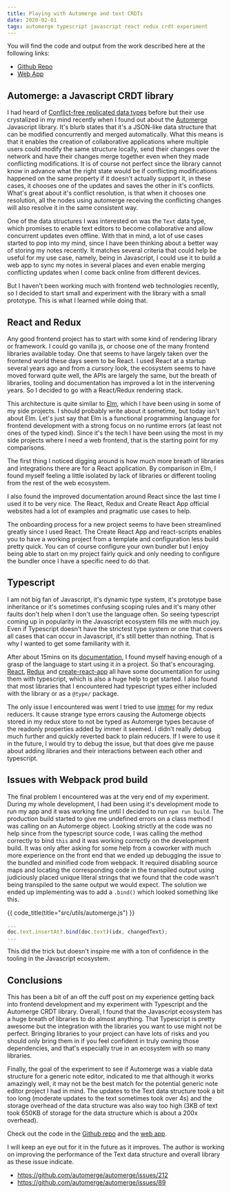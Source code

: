 ```yaml
---
title: Playing with Automerge and text CRDTs
date: 2020-02-01
tags: automerge typescript javascript react redux crdt experiment
---
```


You will find the code and output from the work described here at the following links:

- [Github Repo](https://github.com/jonfk/text-crdt-experiment-automerge-ts)
- [Web App](http://jonfk.github.io/text-crdt-experiment-automerge-ts)

## Automerge: a Javascript CRDT library

I had heard of [Conflict-free replicated data types](https://en.wikipedia.org/wiki/Conflict-free_replicated_data_type)
before but their use crystalized in my mind recently when I found out about the
[Automerge](https://github.com/automerge/automerge) Javascript library. It's blurb states that it's a JSON-like data
structure that can be modified concurrently and merged automatically. What this means is that it enables the
creation of collaborative applications where multiple users could modify the same structure locally, send their changes
over the network and have their changes merge together even when they made conflicting modifications. It is of course
not perfect since the library cannot know in advance what the right state would be if conflicting modifications happened
on the same property if it doesn't actually support it, in these cases, it chooses one of the updates and saves the
other in it's conflicts. What's great about it's conflict resolution, is that when it chooses one resolution, all the
nodes using automerge receiving the conflicting changes will also resolve it in the same consistent way.

One of the data structures I was interested on was the `Text` data type, which promises to enable text editors to
become collaborative and allow concurrent updates even offline. With that in mind, a lot of use cases started to pop
into my mind, since I have been thinking about a better way of storing my notes recently. It matches several criteria
that could help be useful for my use case, namely, being in Javascript, I could use it to build a web app to sync my notes
in several places and even enable merging conflicting updates when I come back online from different devices.

But I haven't been working much with frontend web technologies recently, so I decided to start small and experiment with
the library with a small prototype. This is what I learned while doing that.

## React and Redux

Any good frontend project has to start with some kind of rendering library or framework. I could go vanilla js, or choose
one of the many frontend libraries available today. One that seems to have largely taken over the frontend world these
days seem to be React. I used React at a startup several years ago and from a cursory look, the ecosystem seems to have
moved forward quite well, the APIs are largely the same, but the breath of libraries, tooling and documentation has
improved a lot in the intervening years. So I decided to go with a React/Redux rendering stack.

This architecture is quite similar to [Elm](https://elm-lang.org/), which I have been using in some of my side projects.
I should probably write about it sometime, but today isn't about Elm. Let's just say that Elm is a functional programming
language for frontend development with a strong focus on no runtime errors (at least not ones of the typed kind). Since
it's the tech I have been using the most in my side projects where I need a web frontend, that is the starting point for
my comparisons.

The first thing I noticed digging around is how much more breath of libraries and integrations there are for a React
application. By comparison in Elm, I found myself feeling a little isolated by lack of libraries or different tooling
from the rest of the web ecosystem.

I also found the improved documentation around React since the last time I used it to be very nice. The React, Redux and
Create React App official websites had a lot of examples and pragmatic use cases to help.

The onboarding process for a new project seems to have been streamlined greatly since I used React. The Create React App
and react-scripts enables you to have a working project from a template and configuration less build pretty quick. You
can of course configure your own bundler but I enjoy being able to start on my project fairly quick and only needing to
configure the bundler once I have a specific need to do that.

## Typescript

I am not big fan of Javascript, it's dynamic type system, it's prototype base inheritance or it's sometimes confusing scoping
rules and it's many other faults don't help when I don't use the language often. So seeing typescript coming up in popularity
in the Javascript ecosystem fills me with much joy. Even if Typescript doesn't have the strictest type system or one that
covers all cases that can occur in Javascript, it's still better than nothing. That is why I wanted to get some familiarity
with it.

After about 15mins on its [documentation](https://www.typescriptlang.org/docs/home.html), I found myself having enough of a
grasp of the language to start using it in a project. So that's encouraging.
[React](https://react-redux.js.org/using-react-redux/static-typing),
[Redux](https://redux.js.org/recipes/usage-with-typescript) and
[create-react-app](https://create-react-app.dev/docs/getting-started#creating-a-typescript-app) all have some documentation
for using them with typescript, which is also a huge help to get started. I also found that most libraries that I encountered
had typescript types either included with the library or as a `@type/` package.

The only issue I encountered was went I tried to use [immer](https://github.com/immerjs/immer) for my redux reducers. It cause
strange type errors causing the Automerge objects stored in my redux store to not be typed as Automerge types because of the
readonly properties added by immer it seemed. I didn't really debug much further and quickly reverted back to plain reducers.
If I were to use it in the future, I would try to debug the issue, but that does give me pause about adding libraries and
their interactions between each other and typescript.

## Issues with Webpack prod build

The final problem I encountered was at the very end of my experiment. During my whole development, I had been using it's
development mode to run my app and it was working fine until I decided to run `npm run build`. The production build started
to give me undefined errors on a class method I was calling on an Automerge object. Looking strictly at the code was no help
since from the typescript source code, I was calling the method correctly to bind `this` and it was working correctly on the
development build. It was only after asking for some help from a coworker with much more experience on the front end that
we ended up debugging the issue to the bundled and minified code from webpack. It required disabling source maps and locating
the corresponding code in the transpiled output using judiciously placed unique literal strings that we found that the code
wasn't being transpiled to the same output we would expect. The solution we ended up implementing was to add a `.bind()` which
looked something like this.

{{ code_title(title="src/utils/automerge.js") }}
```js
...
doc.text.insertAt?.bind(doc.text)(idx, changedText);
...
```

This did the trick but doesn't inspire me with a ton of confidence in the tooling in the Javascript ecosystem.

## Conclusions

This has been a bit of an off the cuff post on my experience getting back into frontend development and my experiment with
Typescript and the Automerge CRDT library. Overall, I found that the Javascript ecosystem has a huge breath of libraries
to do almost anything. That Typescript is pretty awesome but the integration with the libraries you want to use might not be
perfect. Bringing libraries to your project can have lots of risks and you should only bring them in if you feel confident
in truly owning those dependencies, and that's especially true in an ecosystem with so many libraries.

Finally, the goal of the experiment to see if Automerge was a viable data structure for a generic note editor, indicated
to me that although it works amazingly well, it may not be the best match for the potential generic note editor project I had
in mind. The updates to the Text data structure took a bit too long (moderate updates to the text sometimes took over 4s) and
the storage overhead of the data structure was also way too high (3KB of text took 650KB of storage for the data structure
which is about a 200x overhead).

Check out the code in the [Github repo](https://github.com/jonfk/text-crdt-experiment-automerge-ts) and the [web app](https://jonfk.github.io/text-crdt-experiment-automerge-ts/).

I will keep an eye out for it in the future as it improves. The author is working on improving the performance of the Text
data structure and overall library as these issue indicate.

- https://github.com/automerge/automerge/issues/212
- https://github.com/automerge/automerge/issues/89
